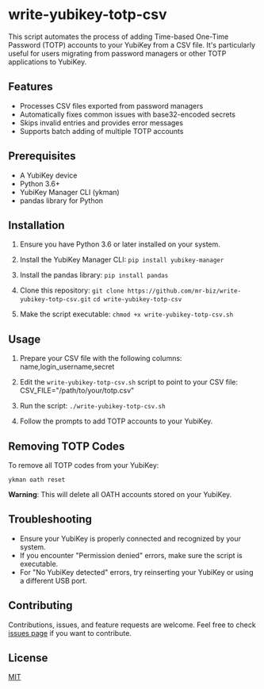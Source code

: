 # write-yubikey-totp-csv

This script automates the process of adding Time-based One-Time Password (TOTP) accounts to your YubiKey from a CSV file. It's particularly useful for users migrating from password managers or other TOTP applications to YubiKey.

## Features

- Processes CSV files exported from password managers
- Automatically fixes common issues with base32-encoded secrets
- Skips invalid entries and provides error messages
- Supports batch adding of multiple TOTP accounts

## Prerequisites

- A YubiKey device
- Python 3.6+
- YubiKey Manager CLI (ykman)
- pandas library for Python

## Installation

1. Ensure you have Python 3.6 or later installed on your system.

2. Install the YubiKey Manager CLI:
   `pip install yubikey-manager`

3. Install the pandas library:
   `pip install pandas`

4. Clone this repository:
   `git clone https://github.com/mr-biz/write-yubikey-totp-csv.git`
   `cd write-yubikey-totp-csv`

5. Make the script executable:
   `chmod +x write-yubikey-totp-csv.sh`

## Usage

1. Prepare your CSV file with the following columns:
   name,login_username,secret

2. Edit the `write-yubikey-totp-csv.sh` script to point to your CSV file:
   CSV_FILE="/path/to/your/totp.csv"

3. Run the script:
   `./write-yubikey-totp-csv.sh`

4. Follow the prompts to add TOTP accounts to your YubiKey.

## Removing TOTP Codes

To remove all TOTP codes from your YubiKey:

`ykman oath reset`

**Warning**: This will delete all OATH accounts stored on your YubiKey.

## Troubleshooting

- Ensure your YubiKey is properly connected and recognized by your system.
- If you encounter "Permission denied" errors, make sure the script is executable.
- For "No YubiKey detected" errors, try reinserting your YubiKey or using a different USB port.

## Contributing

Contributions, issues, and feature requests are welcome. Feel free to check [issues page](https://github.com/mr-biz/write-yubikey-totp-csv/issues) if you want to contribute.

## License

[MIT](https://choosealicense.com/licenses/mit/)
